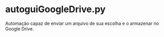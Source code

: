 # autoguiGoogleDrive.py
Automação capaz de enviar um arquivo de sua escolha e o armazenar no Google Drive.
